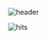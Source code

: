 ![header](https://capsule-render.vercel.app/api?type=waving&color=auto&height=360&text=%EB%8D%B0%EC%9D%B4%ED%84%B0%EB%A1%9C+%EA%B3%A0%EA%B0%9D%EC%9D%98+%ED%95%98%EB%A3%A8%EB%A5%BC+%EA%B7%B8%EB%A6%AC%EB%8A%94+CRM+%EB%A7%88%EC%BC%80%ED%84%B0+%EB%B0%95%EC%A7%80%EC%9D%80+%EC%9E%85%EB%8B%88%EB%8B%A4.&fontSize=50&fontAlign=50&fontAlignY=50&desc=%EA%B3%A0%EA%B0%9D+%EC%9C%A0%ED%98%95%EB%B3%84+%EC%86%8C%EB%B9%84+%EC%97%AC%EC%A0%95%EC%9D%98+%ED%95%B5%EC%8B%AC+%EC%A7%80%ED%91%9C%EB%A5%BC+%EC%B6%94%EC%A0%81%2C+%EC%A0%81%EC%8B%9C%EC%9D%98+Nudge%EB%A1%9C%EC%84%9C+%EC%8B%A0%EB%A2%B0+%EA%B4%80%EA%B3%84%EB%A5%BC+%EA%B5%AC%EC%B6%95&descSize=20&descAlign=50&descAlignY=60)

![hits](https://hits.seeyoufarm.com/api/count/incr/badge.svg?url=https%3A%2F%2Fgithub.com%2F&edge_flat=false&title=hits)

